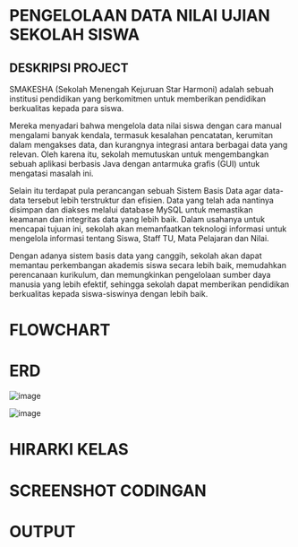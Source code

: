 # PENGELOLAAN DATA NILAI UJIAN SEKOLAH SISWA
## DESKRIPSI PROJECT

SMAKESHA (Sekolah Menengah Kejuruan Star Harmoni) adalah sebuah institusi pendidikan yang berkomitmen untuk memberikan pendidikan berkualitas kepada para siswa. 

Mereka menyadari bahwa mengelola data nilai siswa dengan cara manual mengalami banyak kendala, termasuk kesalahan pencatatan, kerumitan dalam mengakses data, dan kurangnya integrasi antara berbagai data yang relevan. Oleh karena itu, sekolah memutuskan untuk mengembangkan sebuah aplikasi berbasis Java dengan antarmuka grafis (GUI) untuk mengatasi masalah ini. 

  Selain itu terdapat pula perancangan sebuah Sistem Basis Data agar data-data tersebut lebih terstruktur dan efisien. Data yang telah ada nantinya disimpan dan diakses melalui database MySQL untuk memastikan keamanan dan integritas data yang lebih baik. Dalam usahanya untuk mencapai tujuan ini, sekolah akan memanfaatkan teknologi informasi untuk mengelola informasi tentang Siswa, Staff TU, Mata Pelajaran dan Nilai. 

Dengan adanya sistem basis data yang canggih, sekolah akan dapat memantau perkembangan akademis siswa secara lebih baik, memudahkan perencanaan kurikulum, dan memungkinkan pengelolaan sumber daya manusia yang lebih efektif, sehingga sekolah dapat memberikan pendidikan berkualitas kepada siswa-siswinya dengan lebih baik.  

# FLOWCHART 
# ERD
![image](https://github.com/PA-PBOxDBD/PA-PBO-DBD-KELOMPOK-24/assets/121924124/a2fea8c5-40f7-4b08-83cb-7b0615290676)


![image](https://github.com/PA-PBOxDBD/PA-PBO-DBD-KELOMPOK-24/assets/121924124/2ca91677-1e77-4be3-be26-e0665d770997)



# HIRARKI KELAS
# SCREENSHOT CODINGAN
# OUTPUT 
